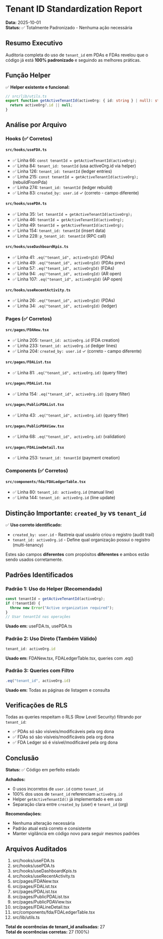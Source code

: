 # Tenant ID Standardization Report

**Data:** 2025-10-01  
**Status:** ✅ Totalmente Padronizado - Nenhuma ação necessária

## Resumo Executivo

Auditoria completa do uso de `tenant_id` em PDAs e FDAs revelou que o código já está **100% padronizado** e seguindo as melhores práticas.

## Função Helper

✅ **Helper existente e funcional:**
```typescript
// src/lib/utils.ts
export function getActiveTenantId(activeOrg: { id: string } | null): string | null {
  return activeOrg?.id || null;
}
```

## Análise por Arquivo

### Hooks (✅ Corretos)

#### `src/hooks/useFDA.ts`
- ✅ Linha 66: `const tenantId = getActiveTenantId(activeOrg);`
- ✅ Linha 84: `tenant_id: tenantId` (usa activeOrg.id via helper)
- ✅ Linha 126: `tenant_id: tenantId` (ledger entries)
- ✅ Linha 215: `const tenantId = getActiveTenantId(activeOrg);` (rebuildFromPda)
- ✅ Linha 274: `tenant_id: tenantId` (ledger rebuild)
- ✅ Linha 83: `created_by: user.id` ✓ (correto - campo diferente)

#### `src/hooks/usePDA.ts`
- ✅ Linha 35: `let tenantId = getActiveTenantId(activeOrg);`
- ✅ Linha 46: `tenantId = getActiveTenantId(activeOrg);`
- ✅ Linha 49: `tenantId = getActiveTenantId(activeOrg);`
- ✅ Linha 154: `tenant_id: tenantId` (insert data)
- ✅ Linha 228: `p_tenant_id: tenantId` (RPC call)

#### `src/hooks/useDashboardKpis.ts`
- ✅ Linha 41: `.eq("tenant_id", activeOrgId)` (PDAs)
- ✅ Linha 49: `.eq("tenant_id", activeOrgId)` (PDAs prev)
- ✅ Linha 57: `.eq("tenant_id", activeOrgId)` (FDAs)
- ✅ Linha 94: `.eq("tenant_id", activeOrgId)` (AR open)
- ✅ Linha 107: `.eq("tenant_id", activeOrgId)` (AP open)

#### `src/hooks/useRecentActivity.ts`
- ✅ Linha 26: `.eq("tenant_id", activeOrgId)` (PDAs)
- ✅ Linha 34: `.eq("tenant_id", activeOrgId)` (ledger)

### Pages (✅ Corretos)

#### `src/pages/FDANew.tsx`
- ✅ Linha 205: `tenant_id: activeOrg.id` (FDA creation)
- ✅ Linha 233: `tenant_id: activeOrg.id` (ledger lines)
- ✅ Linha 204: `created_by: user.id` ✓ (correto - campo diferente)

#### `src/pages/FDAList.tsx`
- ✅ Linha 81: `.eq("tenant_id", activeOrg.id)` (query filter)

#### `src/pages/PDAList.tsx`
- ✅ Linha 154: `.eq("tenant_id", activeOrg.id)` (query filter)

#### `src/pages/PublicPDAList.tsx`
- ✅ Linha 43: `.eq("tenant_id", activeOrg.id)` (query filter)

#### `src/pages/PublicPDAView.tsx`
- ✅ Linha 68: `.eq("tenant_id", activeOrg.id)` (validation)

#### `src/pages/FDALineDetail.tsx`
- ✅ Linha 253: `tenant_id: tenantId` (payment creation)

### Components (✅ Corretos)

#### `src/components/fda/FDALedgerTable.tsx`
- ✅ Linha 80: `tenant_id: activeOrg.id` (manual line)
- ✅ Linha 144: `tenant_id: activeOrg.id` (line update)

## Distinção Importante: `created_by` vs `tenant_id`

✅ **Uso correto identificado:**
- `created_by: user.id` - Rastreia qual usuário criou o registro (audit trail)
- `tenant_id: activeOrg.id` - Define qual organização possui o registro (multi-tenancy)

Estes são campos **diferentes** com propósitos **diferentes** e ambos estão sendo usados corretamente.

## Padrões Identificados

### Padrão 1: Uso do Helper (Recomendado)
```typescript
const tenantId = getActiveTenantId(activeOrg);
if (!tenantId) {
  throw new Error("Active organization required");
}
// Usar tenantId nas operações
```
**Usado em:** useFDA.ts, usePDA.ts

### Padrão 2: Uso Direto (Também Válido)
```typescript
tenant_id: activeOrg.id
```
**Usado em:** FDANew.tsx, FDALedgerTable.tsx, queries com .eq()

### Padrão 3: Queries com Filtro
```typescript
.eq("tenant_id", activeOrg.id)
```
**Usado em:** Todas as páginas de listagem e consulta

## Verificações de RLS

Todas as queries respeitam o RLS (Row Level Security) filtrando por `tenant_id`:
- ✅ PDAs só são visíveis/modificáveis pela org dona
- ✅ FDAs só são visíveis/modificáveis pela org dona
- ✅ FDA Ledger só é visível/modificável pela org dona

## Conclusão

**Status:** ✅ Código em perfeito estado

**Achados:**
- 0 usos incorretos de `user.id` como `tenant_id`
- 100% dos usos de `tenant_id` referenciam `activeOrg.id`
- Helper `getActiveTenantId()` já implementado e em uso
- Separação clara entre `created_by` (user) e `tenant_id` (org)

**Recomendações:**
- Nenhuma alteração necessária
- Padrão atual está correto e consistente
- Manter vigilância em código novo para seguir mesmos padrões

## Arquivos Auditados

1. src/hooks/useFDA.ts
2. src/hooks/usePDA.ts
3. src/hooks/useDashboardKpis.ts
4. src/hooks/useRecentActivity.ts
5. src/pages/FDANew.tsx
6. src/pages/FDAList.tsx
7. src/pages/PDAList.tsx
8. src/pages/PublicPDAList.tsx
9. src/pages/PublicPDAView.tsx
10. src/pages/FDALineDetail.tsx
11. src/components/fda/FDALedgerTable.tsx
12. src/lib/utils.ts

**Total de ocorrências de tenant_id analisadas:** 27  
**Total de ocorrências corretas:** 27 (100%)

